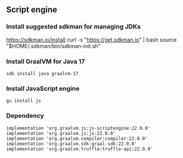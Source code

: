 


## Script engine

### Install suggested sdkman for managing JDKs

https://sdkman.io/install
    curl -s "https://get.sdkman.io" | bash
     source "$HOME/.sdkman/bin/sdkman-init.sh"


### Install GraalVM for Java 17
    sdk install java graalvm-17

### Install JavaScript engine
    gu install js

### Dependency
    implementation 'org.graalvm.js:js-scriptengine:22.0.0'
    implementation 'org.graalvm.js:js:22.0.0'
    implementation 'org.graalvm.compiler:compiler:22.0.0'
    implementation 'org.graalvm.sdk:graal-sdk:22.0.0'
    implementation 'org.graalvm.truffle:truffle-api:22.0.0'


